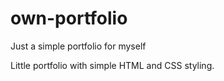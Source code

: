 # own-portfolio
Just a simple portfolio for myself

Little portfolio with simple HTML and CSS styling.

